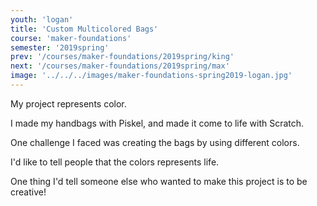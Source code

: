 ```yaml
---
youth: 'logan'
title: 'Custom Multicolored Bags'
course: 'maker-foundations'
semester: '2019spring'
prev: '/courses/maker-foundations/2019spring/king'
next: '/courses/maker-foundations/2019spring/max'
image: '../../../images/maker-foundations-spring2019-logan.jpg'
---
```


My project represents color.

I made my handbags with Piskel, and made it come to life with Scratch. 

One challenge I faced was creating the bags by using different colors.

I'd like to tell people that the colors represents life.

One thing I'd tell someone else who wanted to make this project is to be creative!
